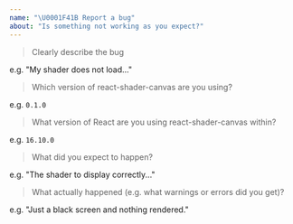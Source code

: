 ```yaml
---
name: "\U0001F41B Report a bug"
about: "Is something not working as you expect?"
---
```


<!-- Please answer the following. Issues that do not will be closed. -->

> Clearly describe the bug

e.g. "My shader does not load..."

> Which version of react-shader-canvas are you using?

e.g. `0.1.0`

> What version of React are you using react-shader-canvas within?

e.g. `16.10.0`

> What did you expect to happen?

e.g. "The shader to display correctly..."

> What actually happened (e.g. what warnings or errors did you get)?

e.g. "Just a black screen and nothing rendered."

<!--
Before posting, please check that the bug hasn't already been:
1. fixed in the next release (https://github.com/signal-noise/react-shader-canvas/blob/master/CHANGELOG.md)
2. discussed previously (https://github.com/signal-noise/react-shader-canvas/search)
-->

<!--
You can help us fix the bug more quickly by:
1. Figuring out what needs to be done and proposing it
2. Submitting a PR with failing tests.

Once the bug has been confirmed, you can help out further by:
1. Writing the code and submitting a PR.
-->

